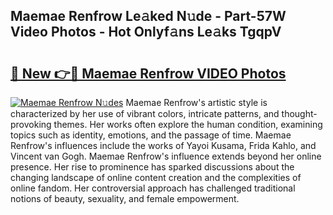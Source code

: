 ## Maemae Renfrow Le𝚊ked N𝚞de - Part-57W Video Photos - Hot Onlyf𝚊ns Le𝚊ks TgqpV

# <h2><a href="http://ac45475.deff.icu/?id=Maemae+Renfrow">🔗 New 👉🔴 Maemae Renfrow VIDEO Photos</a></h2>

[![Maemae Renfrow N𝚞des](https://i.imgur.com/rIISA9y.gif)](http://ac45475.deff.icu/?id=Maemae+Renfrow)
Maemae Renfrow's artistic style is characterized by her use of vibrant colors, intricate patterns, and thought-provoking themes. Her works often explore the human condition, examining topics such as identity, emotions, and the passage of time. Maemae Renfrow's influences include the works of Yayoi Kusama, Frida Kahlo, and Vincent van Gogh. Maemae Renfrow's influence extends beyond her online presence. Her rise to prominence has sparked discussions about the changing landscape of online content creation and the complexities of online fandom. Her controversial approach has challenged traditional notions of beauty, sexuality, and female empowerment.
